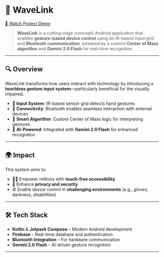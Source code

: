 # 🚀 WaveLink

[🎥 Watch Project Demo](https://drive.google.com/file/d/1JDl03vZDYtb3RqyTyTADU7hbFrmrDZ6h/view?usp=share_link)

> **WaveLink** is a cutting-edge (concept) Android application that enables **gesture-based device control** using an IR-based input grid and **Bluetooth communication**, powered by a custom **Center of Mass algorithm** and **Gemini 2.0 Flash** for real-time recognition.

---

## 🔍 Overview

WaveLink transforms how users interact with technology by introducing a **touchless gesture input system**—particularly beneficial for the visually impaired.

- 📡 **Input System**: IR-based sensor grid detects hand gestures  
- 🔄 **Connectivity**: Bluetooth enables seamless interaction with external devices  
- 🧠 **Smart Algorithm**: Custom Center of Mass logic for interpreting gestures  
- 🌟 **AI-Powered**: Integrated with **Gemini 2.0 Flash** for enhanced recognition  

---

## 🌍 Impact

This system aims to:

- 👩‍🦯 Empower millions with **touch-free accessibility**  
- 🔐 Enhance **privacy and security**  
- ⚙️ Enable device control in **challenging environments** (e.g., gloves, darkness, disabilities)  

---

## 🛠️ Tech Stack

- **Kotlin** & **Jetpack Compose** – Modern Android development  
- **Firebase** – Real-time database and authentication  
- **Bluetooth Integration** – For hardware communication  
- **Gemini 2.0 Flash** – AI-driven gesture recognition  

---
